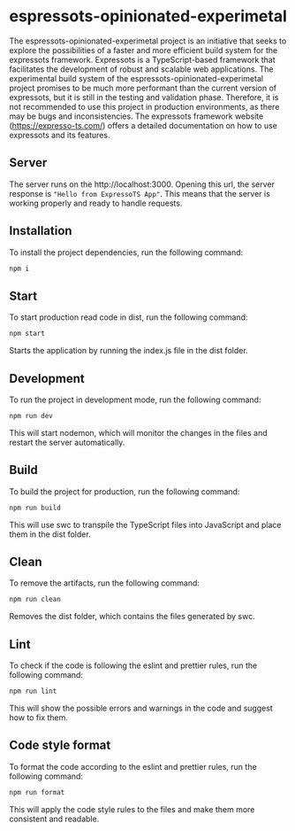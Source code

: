 # espressots-opinionated-experimetal

The espressots-opinionated-experimetal project is an initiative that seeks to explore the possibilities of a faster and more efficient build system for the expressots framework. Expressots is a TypeScript-based framework that facilitates the development of robust and scalable web applications. The experimental build system of the espressots-opinionated-experimetal project promises to be much more performant than the current version of expressots, but it is still in the testing and validation phase. Therefore, it is not recommended to use this project in production environments, as there may be bugs and inconsistencies. The expressots framework website (https://expresso-ts.com/) offers a detailed documentation on how to use expressots and its features.

## Server
The server runs on the http://localhost:3000. Opening this url, the server response is `"Hello from ExpressoTS App"`. This means that the server is working properly and ready to handle requests.

## Installation

To install the project dependencies, run the following command:

```bash
npm i
```

## Start
To start production read code in dist, run the following command:

```bash
npm start
```

Starts the application by running the index.js file in the dist folder.

## Development

To run the project in development mode, run the following command:

```bash
npm run dev
```

This will start nodemon, which will monitor the changes in the files and restart the server automatically.

## Build

To build the project for production, run the following command:

```bash
npm run build
```

This will use swc to transpile the TypeScript files into JavaScript and place them in the dist folder.

## Clean

To remove the artifacts, run the following command:

```bash
npm run clean
```

Removes the dist folder, which contains the files generated by swc.

## Lint

To check if the code is following the eslint and prettier rules, run the following command:

```bash
npm run lint
```

This will show the possible errors and warnings in the code and suggest how to fix them.


## Code style format

To format the code according to the eslint and prettier rules, run the following command:

```bash
npm run format
```

This will apply the code style rules to the files and make them more consistent and readable.
